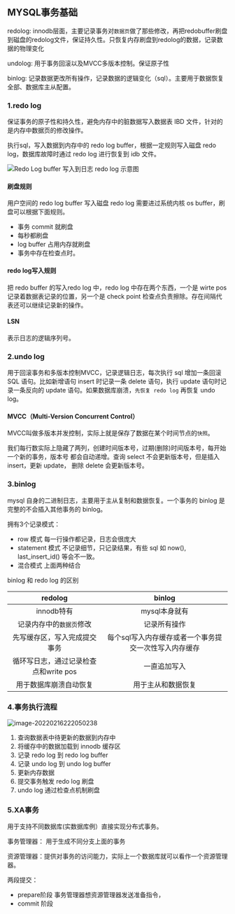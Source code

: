 ## MYSQL事务基础

redolog: innodb层面，主要记录事务对`数据页`做了那些修改，再把redobuffer刷盘到磁盘的redolog文件，保证持久性。只恢复内存刷盘到redolog的数据，记录数据的物理变化

undolog:  用于事务回滚以及MVCC多版本控制。保证原子性

binlog: 记录数据更改所有操作，记录数据的逻辑变化（sql）。主要用于数据恢复全部、数据库主从配置。

### 1.redo log

保证事务的原子性和持久性，避免内存中的脏数据写入数据表 IBD 文件，针对的是内存中数据页的修改操作。

执行sql，写入数据到内存中的 redo log buffer，根据一定规则写入磁盘 redo log，数据库故障时通过 redo log 进行恢复到 idb 文件。

![Redo Log buffer 写入到日志 redo log 示意图](https://gitee.com/linqin07/pic/raw/master/image-20220210000236061.png)

#### 刷盘规则

用户空间的 redo log buffer 写入磁盘 redo log 需要进过系统内核 os buffer，刷盘可以根据下面规则。

- 事务 commit 就刷盘
- 每秒都刷盘
- log buffer 占用内存就刷盘
- 事务中存在检查点时。

#### redo log写入规则

把 redo buffer 的写入redo log 中，redo log 中存在两个东西，一个是 wirte pos 记录着数据表记录的位置，另一个是 check point 检查点负责擦除。存在间隔代表还可以继续记录新的操作。

#### LSN 

表示日志的逻辑序列号。



### 2.undo log

用于回滚事务和多版本控制MVCC，记录逻辑日志，每次执行 sql 增加一条回滚 SQL 语句。比如新增语句 insert 时记录一条 delete 语句，执行 update 语句时记录一条反向的 update 语句。如果数据库崩溃，`先恢复 redo log` 再恢复 undo log。

#### MVCC（Multi-Version Concurrent Control） 

MVCC叫做多版本并发控制，实际上就是保存了数据在某个时间节点的`快照`。

我们每⾏数实际上隐藏了两列，创建时间版本号，过期(删除)时间版本号，每开始⼀个新的事务，版本号
都会⾃动递增。查询 select 不会更新版本号，但是插入 insert，更新 update， 删除 delete 会更新版本号。



### 3.binlog

mysql 自身的二进制日志，主要用于主从复制和数据恢复。一个事务的 binlog 是完整的不会插入其他事务的 binlog。

拥有3个记录模式：

- row 模式
  每一行操作都记录，日志会很庞大
- statement 模式
  不记录细节，只记录结果，有些 sql 如 now(), last_insert_id() 等会不一致。
- 混合模式
  上面两种结合

binlog 和 redo log 的区别

|                redolog                |                        binlog                         |
| :-----------------------------------: | :---------------------------------------------------: |
|              innodb特有               |                     mysql本身就有                     |
|       记录内存中的`数据页`修改        |                     记录所有操作                      |
|     先写缓存区，写入完成提交事务      | 每个sql写入内存缓存或者一个事务提交一次性写入内存缓存 |
| 循环写日志，通过记录检查点和write pos |                     一直追加写入                      |
|        用于数据库崩溃自动恢复         |                  用于主从和数据恢复                   |



### 4.事务执行流程

![image-20220216222050238](D:\linqin\vuepress-blog\docs\assets\image-20220216222050238.png)

1. 查询数据表中待更新的数据到内存中
2. 将缓存中的数据加载到 innodb 缓存区
3. 记录 redo log 到 redo log buffer
4. 记录 undo log 到 undo log buffer
5. 更新内存数据
6. 提交事务触发 redo log 刷盘
7. undo log 通过检查点机制刷盘

### 5.XA事务

用于支持不同数据库(实数据库例）直接实现分布式事务。

事务管理器： 用于生成不同分支上面的事务

资源管理器：提供对事务的访问能力，实际上一个数据库就可以看作一个资源管理器。



两段提交：

- prepare阶段
  事务管理器想资源管理器发送准备指令，
- commit 阶段
  

